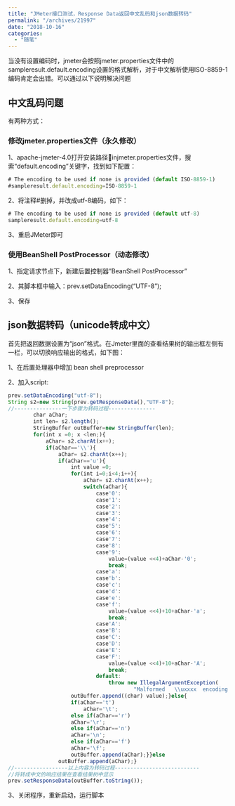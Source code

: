 ```yaml
---
title: "JMeter接口测试，Response Data返回中文乱码和json数据转码"
permalink: "/archives/21997"
date: "2018-10-16"
categories: 
  - "随笔"
---
```


当没有设置编码时，jmeter会按照jmeter.properties文件中的sampleresult.default.encoding设置的格式解析，对于中文解析使用ISO-8859-1编码肯定会出错。可以通过以下说明解决问题

## 中文乱码问题

有两种方式：

### 修改jmeter.properties文件（永久修改）

1、apache-jmeter-4.0打开安装路径injmeter.properties文件，搜索“default.encoding”关键字，找到如下配置：

``` js
# The encoding to be used if none is provided (default ISO-8859-1)
#sampleresult.default.encoding=ISO-8859-1
```

2、将注释#删掉，并改成utf-8编码，如下：

``` js
# The encoding to be used if none is provided (default utf-8)
sampleresult.default.encoding=utf-8
```

3、重启JMeter即可

### 使用BeanShell PostProcessor（动态修改）

1、指定请求节点下，新建后置控制器”BeanShell PostProcessor”

2、其脚本框中输入：prev.setDataEncoding(“UTF-8”);

3、保存

## json数据转码（unicode转成中文）

首先把返回数据设置为“json”格式。在Jmeter里面的查看结果树的输出框左侧有一栏，可以切换响应输出的格式，如下图：

1、在后置处理器中增加 bean shell preprocessor

2、加入script:

``` js
prev.setDataEncoding("utf-8");
String s2=new String(prev.getResponseData(),"UTF-8");
//---------------一下步骤为转码过程---------------
        char aChar;
        int len= s2.length();
        StringBuffer outBuffer=new StringBuffer(len);
        for(int x =0; x <len;){
            aChar= s2.charAt(x++);
            if(aChar=='\\'){
                aChar= s2.charAt(x++);
                if(aChar=='u'){
                    int value =0;
                    for(int i=0;i<4;i++){
                        aChar= s2.charAt(x++);
                        switch(aChar){
                            case'0':
                            case'1':
                            case'2':
                            case'3':
                            case'4':
                            case'5':
                            case'6':
                            case'7':
                            case'8':
                            case'9':
                                value=(value <<4)+aChar-'0';
                                break;
                            case'a':
                            case'b':
                            case'c':
                            case'd':
                            case'e':
                            case'f':
                                value=(value <<4)+10+aChar-'a';
                                break;
                            case'A':
                            case'B':
                            case'C':
                            case'D':
                            case'E':
                            case'F':
                                value=(value <<4)+10+aChar-'A';
                                break;
                            default:
                                throw new IllegalArgumentException(
                                        "Malformed   \\uxxxx  encoding.");}}
                    outBuffer.append((char) value);}else{
                    if(aChar=='t')
                        aChar='\t';
                    else if(aChar=='r')
                    aChar='\r';
                    else if(aChar=='n')
                    aChar='\n';
                    else if(aChar=='f')
                    aChar='\f';
                    outBuffer.append(aChar);}}else
                outBuffer.append(aChar);}
//-----------------以上内容为转码过程---------------------------
//将转成中文的响应结果在查看结果树中显示
prev.setResponseData(outBuffer.toString());
```

3、关闭程序，重新启动，运行脚本
